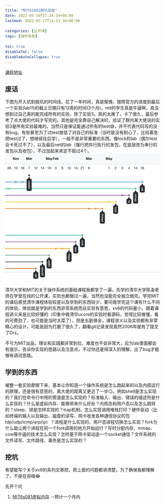 ```yaml
---
title: "MIT6s081脱坑总结"
date: 2022-05-16T17:34:34+08:00
lastmod: 2022-05-17T14:13:38+08:00

categories: [公开课]
tags: [操作系统]

toc: true
disableToC: false
disableAutoCollapse: true
---
```


[课程地址](https://pdos.csail.mit.edu/6.S081/2020/schedule.html)

## 废话
下图为开入坑到脱坑的时间线，花了一年时间，真是惭愧，按照官方的进度到最后一个实验(lab11)的截止日期只有12周的时间(3个月)，mit的学生真是牛逼啊，真没想到过自己真的能完成所有的实验，除了实验3，真的太难了，卡了很久，最后参考了点大佬的代码才写完的。其他是完全靠自己解决的，验证了群内某大佬说的实验3是所有实验最难的。当然只是保证能通过所有的test😅，并不代表代码写的没有bug，有些甚至为了过test放低了对自己的标准（当时是没有耐心了，比较着急把test过了，想继续往后学），一般不是非常重要的东西。像lock的lab（偶尔test会卡死过不了），以及最后net的lab（强行把并行执行的发包，在底层改为串行的发包以及收包），不过加起来肯定不超过4个。
![xv6_timeline](/posts/images/xv6_timeline.jpg)

清华大学和MIT的关于操作系统的基础课程我都学了一遍，先学的清华大学陈渝老师在学堂在线的公开课，实验也都做过一遍，当然也没能完全独立做完，学完MIT的课后感觉清华课程体验较差以及学到的东西较少，要问我学完这个课有什么不同的体验，体验就是学到的东西非常系统而且实验有意思，xv6的代码量小，跟着课程讲义来是比较好懂的（印象中做清华ucore的实验时看源码，觉得比较难懂，看的可费劲了，也可能是当时太菜了），但是五脏俱全，课程讲义以及实验都有非常精心的设计，可能是因为打磨了很久了，翻看git记录发现竟然2006年就有了提交了Orz。

不亏为MIT出品，理论和实践都非常到位，难度也不会非常大，应为lab里面都会有提示，告诉你实现的思路以及注意点。不过你还是得深入的理解，出了bug才能够有调试思路。

## 学到的东西
被整一套实验摩擦下来，基本让你知道一个操作系统是怎么跑起来的以及内部运行的原理，还是很有意思的，离大佬的距离又更近了一步😏。例如shell是怎么实现的？我们在命令行中用的管道是怎么实现的？标准输入、输出、错误的描述符是什么实现的？什么是虚拟内存、能够带来什么好处？内核态和用户态以及怎么跳转的？sleep、锁是怎样实现的？trap机制，怎么实现调用堆栈打印？硬件驱动（比如终端的输入以及输出、磁盘的读写、网卡收发各种通信协议的包tdp/udp/icmp/arp/ip）？进程是什么实现的、用户态进程切换怎么实现？fork为什么能让两个进程在同一个fork调用的地方开始运行？写时分配内存、mmap、cow等牛逼的技术怎么实现？怎样基于网卡驱动造一个socket通信？文件系统的文件读写、文件路径、事务是怎么实现的？


## 挖坑
希望能写个关于xv6的系列文章把，把上面的问题都讲清楚，为了确保我都理解了，不是在自嗨😂


先开个坑
1. [MIT6s081虚拟内存](https://afrankie.github.io/posts/MIT6s081%E8%99%9A%E6%8B%9F%E5%86%85%E5%AD%98/) --预计一个月内
